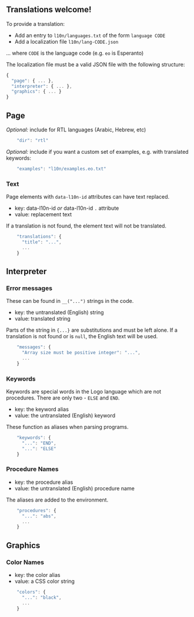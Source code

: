## Translations welcome! ##

To provide a translation:

* Add an entry to `l10n/languages.txt` of the form `language CODE`
* Add a localization file `l10n/lang-CODE.json`

... where `CODE` is the language code (e.g. `eo` is Esperanto)

The localization file must be a valid JSON file with the following structure:

```js
{
  "page": { ... },
  "interpreter": { ... },
  "graphics": { ... }
}
```

## Page

_Optional:_ include for RTL languages (Arabic, Hebrew, etc)

```js
    "dir": "rtl"
```

_Optional:_ include if you want a custom set of examples, e.g. with translated keywords:

```js
    "examples": "l10n/examples.eo.txt"
```

### Text

Page elements with `data-l10n-id` attributes can have text replaced.

* key: data-l10n-id _or_ data-l10n-id `.` attribute
* value: replacement text

If a translation is not found, the element text will not be translated.

```js
    "translations": {
      "title": "...",
      ...
    }
```

## Interpreter

### Error messages

These can be found in `__("...")` strings in the code.

* key: the untranslated (English) string
* value: translated string

Parts of the string in `{...}` are substitutions and must be left alone.
If a translation is not found or is `null`, the English text will be used.

```js
    "messages": {
      "Array size must be positive integer": "...",
      ...
    }
```

### Keywords

Keywords are special words in the Logo language which are not procedures.
There are only two - `ELSE` and `END`.

* key: the keyword alias
* value: the untranslated (English) keyword

These function as aliases when parsing programs.

```js
    "keywords": {
      "...": "END",
      "...": "ELSE"
    }
```

### Procedure Names

* key: the procedure alias
* value: the untranslated (English) procedure name

The aliases are added to the environment.

```js
    "procedures": {
      "...": "abs",
      ...
    }
```

## Graphics

### Color Names

* key: the color alias
* value: a CSS color string

```js
    "colors": {
      "...": "black",
      ...
    }
```
